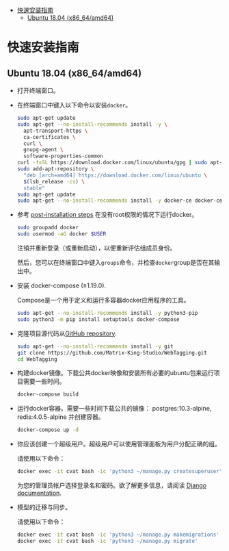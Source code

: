 - [快速安装指南](#快速安装指南)
  - [Ubuntu 18.04 (x86_64/amd64)](#ubuntu-1804-x86_64amd64)

# 快速安装指南

## Ubuntu 18.04 (x86_64/amd64)
-   打开终端窗口。

-   在终端窗口中键入以下命令以安装`docker`。

    ```sh
    sudo apt-get update
    sudo apt-get --no-install-recommends install -y \
      apt-transport-https \
      ca-certificates \
      curl \
      gnupg-agent \
      software-properties-common
    curl -fsSL https://download.docker.com/linux/ubuntu/gpg | sudo apt-key add -
    sudo add-apt-repository \
      "deb [arch=amd64] https://download.docker.com/linux/ubuntu \
      $(lsb_release -cs) \
      stable"
    sudo apt-get update
    sudo apt-get --no-install-recommends install -y docker-ce docker-ce-cli containerd.io
    ```

-   参考 [post-installation steps](https://docs.docker.com/engine/install/linux-postinstall/) 在没有root权限的情况下运行docker。

    ```sh
    sudo groupadd docker
    sudo usermod -aG docker $USER
    ```
    注销并重新登录（或重新启动），以便重新评估组成员身份。

    然后，您可以在终端窗口中键入`groups`命令，并检查`docker`group是否在其输出中。

-   安装 docker-compose (≥1.19.0).

    Compose是一个用于定义和运行多容器docker应用程序的工具。

    ```bash
    sudo apt-get --no-install-recommends install -y python3-pip
    sudo python3 -m pip install setuptools docker-compose
    ```

-   克隆项目源代码从[GitHub repository](https://github.com/Matrix-King-Studio/WebTagging).

    ```bash
    sudo apt-get --no-install-recommends install -y git
    git clone https://github.com/Matrix-King-Studio/WebTagging.git
    cd WebTagging
    ```

-   构建docker镜像。下载公共docker映像和安装所有必要的ubuntu包来运行项目需要一些时间。

    ```bash
    docker-compose build
    ```

-   运行docker容器。需要一些时间下载公共的镜像： postgres:10.3-alpine, redis:4.0.5-alpine 并创建容器。

    ```sh
    docker-compose up -d
    ```

-   你应该创建一个超级用户。超级用户可以使用管理面板为用户分配正确的组。

    请使用以下命令：

    ```sh
    docker exec -it cvat bash -ic 'python3 ~/manage.py createsuperuser'
    ```
    为您的管理员帐户选择登录名和密码。欲了解更多信息，请阅读 [Django documentation](https://docs.djangoproject.com/en/2.2/ref/django-admin/#createsuperuser).

-   模型的迁移与同步。

    请使用以下命令：

    ```sh
    docker exec -it cvat bash -ic 'python3 ~/manage.py makemigrations'
    docker exec -it cvat bash -ic 'python3 ~/manage.py migrate'
    ```
